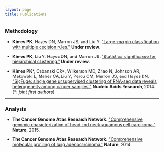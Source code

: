 ```yaml
---
layout: page
title: Publications
---
```


### Methodology  

* **Kimes PK**, Hayes DN, Marron JS, and Liu Y. 
["Large-margin classification with multiple decision rules."][intervals] **Under review**.   

* **Kimes PK**, Liu Y, Hayes DN, and Marron JS. 
["Statistical significance for hierarchical clustering."][SHC] **Under review**.  

* **Kimes PK**\*, Cabanski CR*, Wilkerson MD, Zhao N, Johnson AR,
Makowski L, Maher CA, Liu Y, Perou CM, Marron JS, and 
Hayes DN. ["SigFuge: single gene unsupervised clustering 
of RNA-seq data reveals heterogeneity among cancer 
samples."][sigfuge] **Nucleic Acids Research**, 2014. (\*: _joint first authors_)  

---

### Analysis  

* **The Cancer Genome Atlas Research Network**. ["Comprehensive genomic
characterization of head and neck squamous cell carcinoma."][hnsc]
**Nature**, 2015.  

* **The Cancer Genome Atlas Research Network**. ["Comprehensive molecular 
profiling of lung adenocarcinoma."][luad]
**Nature**, 2014.  



[sigclust2]: https://github.com/pkimes/sigclust2
[github]: http://github.com/pkimes/
[intervals]: http://arxiv.org/abs/1411.5260
[SHC]: http://arxiv.org/abs/1411.5259
[sigfuge]: http://nar.oxfordjournals.org/content/early/2014/07/15/nar.gku521.abstract
[luad]: http://www.nature.com/nature/journal/v511/n7511/full/nature13385.html
[hnsc]: http://www.nature.com/nature/journal/v517/n7536/full/nature14129.html

